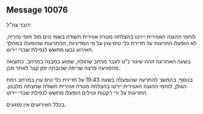 ## Message 10076

דובר צה"ל:

לוחמי ההגנה האווירית יירטו בהצלחה מטרה אווירית חשודה בשמי הים מול חופי נהריה, לא הופעלו התרעות על חדירת כלי טיס עוין על פי המדיניות, ההתרעות שהופעלו במהלך האירוע נבעו מחשש לנפילת שברי יירוט. 

בשעה האחרונה זוהה שיגור נ"ט לעבר מרחב שתולה, שפגע במבנה במרחב.
כתוצאה מהפגיעה פרצה שריפה שכובתה זמן קצר לאחר מכן.

בנוסף, בהמשך להתרעה שהופעלה בשעה 19:43 על חדירת כלי טיס עוין במרחב רמת הגולן, לוחמי ההגנה האווירית יירטו בהצלחה מטרה אווירית חשודה שחצתה מלבנון. 
התרעות על ירי רקטות וטילים הופעלו מחשש לנפילת שברי יירוט. 

בכלל האירועים אין נפגעים.

